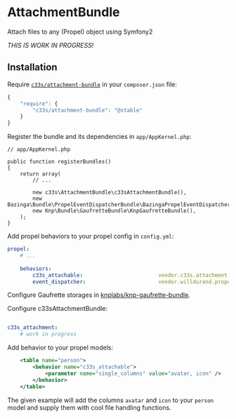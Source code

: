 AttachmentBundle
================

Attach files to any (Propel) object using Symfony2

*THIS IS WORK IN PROGRESS!*

Installation
------------

Require [`c33s/attachment-bundle`](https://packagist.org/packages/c33s/attachment-bundle)
in your `composer.json` file:


```js
{
    "require": {
        "c33s/attachment-bundle": "@stable"
    }
}
```

Register the bundle and its dependencies in `app/AppKernel.php`:

    // app/AppKernel.php

    public function registerBundles()
    {
        return array(
            // ...

            new c33s\AttachmentBundle\c33sAttachmentBundle(),
            new Bazinga\Bundle\PropelEventDispatcherBundle\BazingaPropelEventDispatcherBundle(),
            new Knp\Bundle\GaufretteBundle\KnpGaufretteBundle(),
        );
    }

Add propel behaviors to your propel config in `config.yml`:

```yml
propel:
    # ...
    
    behaviors:
        c33s_attachable:                        vendor.c33s.attachment-bundle.c33s.AttachmentBundle.Behavior.C33sPropelBehaviorAttachable
        event_dispatcher:                       vendor.willdurand.propel-eventdispatcher-behavior.src.EventDispatcherBehavior

```

Configure Gaufrette storages in [knplabs/knp-gaufrette-bundle](https://github.com/KnpLabs/KnpGaufretteBundle).

Configure c33sAttachmentBundle:

```yml

c33s_attachment:
    # work in progress

```

Add behavior to your propel models:

```xml
    <table name="person">
        <behavior name="c33s_attachable">
            <parameter name="single_columns" value="avatar, icon" />
        </behavior>
    </table>
```

The given example will add the columns `avatar` and `icon` to your `person` model and supply them with cool
file handling functions.

